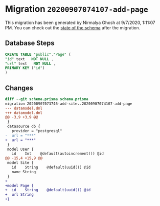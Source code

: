 # Migration `20200907074107-add-page`

This migration has been generated by Nirmalya Ghosh at 9/7/2020, 1:11:07 PM.
You can check out the [state of the schema](./schema.prisma) after the migration.

## Database Steps

```sql
CREATE TABLE "public"."Page" (
"id" text   NOT NULL ,
"url" text   NOT NULL ,
PRIMARY KEY ("id")
)
```

## Changes

```diff
diff --git schema.prisma schema.prisma
migration 20200907073746-add-site..20200907074107-add-page
--- datamodel.dml
+++ datamodel.dml
@@ -3,9 +3,9 @@
 }
 datasource db {
   provider = "postgresql"
-  url = "***"
+  url = "***"
 }
 model User {
   id    Int    @default(autoincrement()) @id
@@ -15,4 +15,9 @@
 model Site {
   id    String    @default(uuid()) @id
   name String
 }
+
+model Page {
+  id    String    @default(uuid()) @id
+  url String
+}
```
